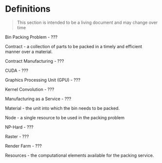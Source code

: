 # Definitions

> This section is intended to be a living document and may change over time

<!-- TODO: tags on all this and back links where appropriate -->

Bin Packing Problem - ???

Contract - a collection of parts to be packed in a timely and efficient manner over a material.

Contract Manufacturing - ???

CUDA - ???

Graphics Processing Unit (GPU) - ???

Kernel Convolution - ???

Manufacturing as a Service - ???

Material - the unit into which the bin needs to be packed.

Node - a single resource to be used in the packing problem

NP-Hard - ???

Raster - ???

Render Farm - ???

Resources - the computational elements available for the packing service.